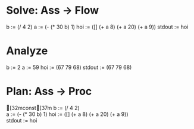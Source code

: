 # Solve: Ass -> Flow
b	 := (/ 4 2)
a	 := (- (* 30 b) 1)
hoi	 := ([] (+ a 8) (+ a 20) (+ a 9))
stdout	 := hoi

# Analyze
b := 2
a := 59
hoi := (67 79 68)
stdout := (67 79 68)

# Plan: Ass -> Proc
[32mconst[37m
b := (/ 4 2)	
a := (- (* 30 b) 1)	
hoi := ([] (+ a 8) (+ a 20) (+ a 9))	
stdout := hoi	



